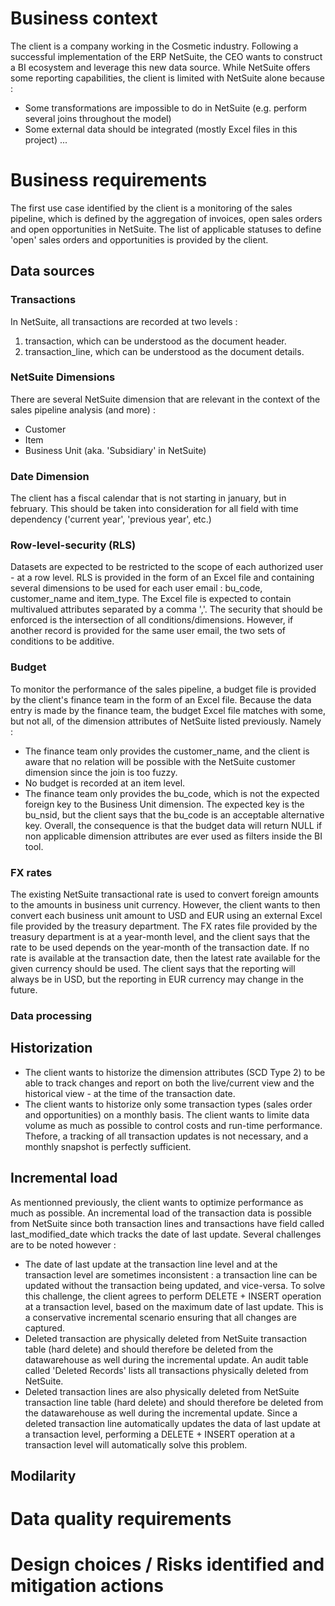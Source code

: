 # Business context

The client is a company working in the Cosmetic industry.
Following a successful implementation of the ERP NetSuite, the CEO wants to construct a BI ecosystem and leverage this new data source.
While NetSuite offers some reporting capabilities, the client is limited with NetSuite alone because :
- Some transformations are impossible to do in NetSuite (e.g. perform several joins throughout the model)
- Some external data should be integrated (mostly Excel files in this project)
...

# Business requirements
The first use case identified by the client is a monitoring of the sales pipeline, which is defined by the aggregation of invoices, open sales orders and open opportunities in NetSuite. The list of applicable statuses to define 'open' sales orders and opportunities is provided by the client.

## Data sources

### Transactions
In NetSuite, all transactions are recorded at two levels :
1. transaction, which can be understood as the document header.
2. transaction_line, which can be understood as the document details.

### NetSuite Dimensions
There are several NetSuite dimension that are relevant in the context of the sales pipeline analysis (and more) :
- Customer
- Item
- Business Unit (aka. 'Subsidiary' in NetSuite)

### Date Dimension
The client has a fiscal calendar that is not starting in january, but in february.
This should be taken into consideration for all field with time dependency ('current year', 'previous year', etc.)

### Row-level-security (RLS)
Datasets are expected to be restricted to the scope of each authorized user - at a row level.
RLS is provided in the form of an Excel file and containing several dimensions to be used for each user email : bu_code, customer_name and item_type.
The Excel file is expected to contain multivalued attributes separated by a comma ','.
The security that should be enforced is the intersection of all conditions/dimensions.
However, if another record is provided for the same user email, the two sets of conditions to be additive.

### Budget
To monitor the performance of the sales pipeline, a budget file is provided by the client's finance team in the form of an Excel file. 
Because the data entry is made by the finance team, the budget Excel file matches with some, but not all, of the dimension attributes of NetSuite listed previously. Namely :
- The finance team only provides the customer_name, and the client is aware that no relation will be possible with the NetSuite customer dimension since the join is too fuzzy.
- No budget is recorded at an item level.
- The finance team only provides the bu_code, which is not the expected foreign key to the Business Unit dimension. The expected key is the bu_nsid, but the client says that the bu_code is an acceptable alternative key.
Overall, the consequence is that the budget data will return NULL if non applicable dimension attributes are ever used as filters inside the BI tool.

### FX rates
The existing NetSuite transactional rate is used to convert foreign amounts to the amounts in business unit currency. However, the client wants to then convert each business unit amount to USD and EUR using an external Excel file provided by the treasury department. The FX rates file provided by the treasury department is at a year-month level, and the client says that the rate to be used depends on the year-month of the transaction date. If no rate is available at the transaction date, then the latest rate available for the given currency should be used.
The client says that the reporting will always be in USD, but the reporting in EUR currency may change in the future.

### Data processing

## Historization
- The client wants to historize the dimension attributes (SCD Type 2) to be able to track changes and report on both the live/current view and the historical view - at the time of the transaction date.
- The client wants to historize only some transaction types (sales order and opportunities) on a monthly basis. The client wants to limite data volume as much as possible to control costs and run-time performance. Thefore, a tracking of all transaction updates is not necessary, and a monthly snapshot is perfectly sufficient.

## Incremental load
As mentionned previously, the client wants to optimize performance as much as possible.
An incremental load of the transaction data is possible from NetSuite since both transaction lines and transactions have field called last_modified_date which tracks the date of last update.
Several challenges are to be noted however :
- The date of last update at the transaction line level and at the transaction level are sometimes inconsistent : a transaction line can be updated without the transaction being updated, and vice-versa. To solve this challenge, the client agrees to perform DELETE + INSERT operation at a transaction level, based on the maximum date of last update. This is a conservative incremental scenario ensuring that all changes are captured.
- Deleted transaction are physically deleted from NetSuite transaction table (hard delete) and should therefore be deleted from the datawarehouse as well during the incremental update. An audit table called 'Deleted Records' lists all transactions physically deleted from NetSuite. 
- Deleted transaction lines are also physically deleted from NetSuite transaction line table (hard delete) and should therefore be deleted from the datawarehouse as well during the incremental update. Since a deleted transaction line automatically updates the data of last update at a transaction level, performing a DELETE + INSERT operation at a transaction level will automatically solve this problem.

## Modilarity

# Data quality requirements

# Design choices / Risks identified and mitigation actions